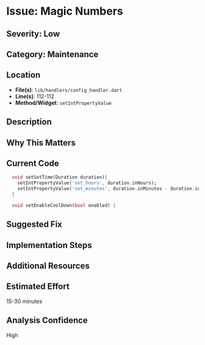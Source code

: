 # Issue: Magic Numbers

## Severity: Low

## Category: Maintenance

## Location
- **File(s)**: `lib/handlers/config_handler.dart`
- **Line(s)**: 112-112
- **Method/Widget**: `setIntPropertyValue`

## Description


## Why This Matters


## Current Code
```dart
  void setSetTime(Duration duration){
    setIntPropertyValue('set_hours', duration.inHours);
    setIntPropertyValue('set_minutes', duration.inMinutes - duration.inHours*60);
  }

  void setEnableCoolDown(bool enabled) {
```

## Suggested Fix


## Implementation Steps


## Additional Resources


## Estimated Effort
15-30 minutes

## Analysis Confidence
High
